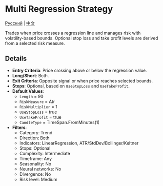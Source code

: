 # Multi Regression Strategy
[Русский](README_ru.md) | [中文](README_cn.md)

Trades when price crosses a regression line and manages risk with volatility-based bounds. Optional stop loss and take profit levels are derived from a selected risk measure.

## Details

- **Entry Criteria**: Price crossing above or below the regression value.
- **Long/Short**: Both.
- **Exit Criteria**: Opposite signal or when price reaches selected bounds.
- **Stops**: Optional, based on `UseStopLoss` and `UseTakeProfit`.
- **Default Values**:
  - `Length` = 90
  - `RiskMeasure` = Atr
  - `RiskMultiplier` = 1
  - `UseStopLoss` = true
  - `UseTakeProfit` = true
  - `CandleType` = TimeSpan.FromMinutes(1)
- **Filters**:
  - Category: Trend
  - Direction: Both
  - Indicators: LinearRegression, ATR/StdDev/Bollinger/Keltner
  - Stops: Optional
  - Complexity: Intermediate
  - Timeframe: Any
  - Seasonality: No
  - Neural networks: No
  - Divergence: No
  - Risk level: Medium
